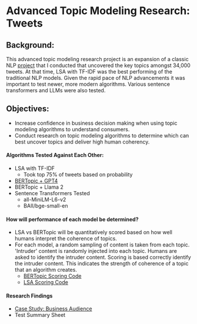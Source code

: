 # Advanced Topic Modeling Research: Tweets

## Background:
This advanced topic modeling research project is an expansion of a classic NLP [project](https://github.com/Jenni-Hawk/NLP_TopicModeling/blob/main/NLP_Presentation.pdf) that I conducted that uncovered the key topics amongst 34,000 tweets. At that time, LSA with TF-IDF was  the best performing of the traditional NLP models. Given the rapid pace of NLP advancements it was important to test newer, more modern algorithms. Various sentence transformers and LLMs were also tested.

## Objectives: 
- Increase confidence in business decision making when using topic modeling algorithms to understand consumers. 
- Conduct research on topic modeling algorithms to determine which can best uncover topics and deliver high human coherency. 

#### Algorithms Tested Against Each Other:
- LSA with TF-IDF
  - Took top 75% of tweets based on probability
- [BERTopic + GPT4](https://github.com/Jenni-Hawk/Advanced_Topic_Modeling/blob/main/BERTopic_GPT4_retweets_copy.ipynb)
- BERTopic + Llama 2
- Sentence Transformers Tested
  - all-MiniLM-L6-v2
  - BAII/bge-small-en

#### How will performance of each model be determined?</ins>
- LSA vs BERTopic will be quantitatively scored based on how well humans interpret the coherence of topics.
- For each model, a random sampling of content is taken from each topic. 'Intruder' content is randomly injected into each topic. Humans are asked to identify the intruder content. Scoring is based correctly identify the intruder content. This indicates the strength of coherence of a topic that an algorithm creates.
  - [BERTopic Scoring Code](https://github.com/Jenni-Hawk/Advanced_Topic_Modeling/blob/main/BERTopic_Scoring_WITH_RETWEETS.ipynb)
  - [LSA Scoring Code](https://github.com/Jenni-Hawk/Advanced_Topic_Modeling/blob/main/LSA_Scoring_WITH_RETWEETS_Intruders.ipynb)

#### Research Findings
- [Case Study: Business Audience](https://github.com/Jenni-Hawk/Advanced_Topic_Modeling/blob/main/Tweets%20Case%20Study%20Tech.pdf)
- Test Summary Sheet





